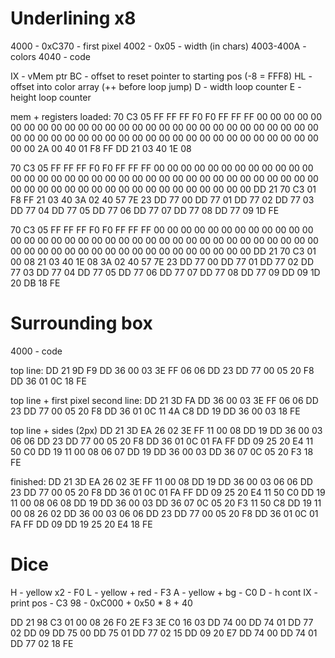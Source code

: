 # Underlining x8

4000 - 0xC370 - first pixel
4002 - 0x05 - width (in chars)
4003-400A - colors
4040 - code

IX - vMem ptr
BC - offset to reset pointer to starting pos (-8 = FFF8)
HL - offset into color array (++ before loop jump)
D - width loop counter
E - height loop counter

mem + registers loaded:
70 C3 05 FF FF FF F0 F0 FF FF FF 00 00 00 00 00 00 00 00 00 00 00 00 00 00 00 00 00 00 00 00 00 00 00 00 00 00 00 00 00 00 00 00 00 00 00 00 00 00 00 00 00 00 00 00 00 00 00 00 00 00 00 00 00 2A 00 40 01 F8 FF DD 21 03 40 1E 08

70 C3 05 FF FF FF F0 F0 FF FF FF 00 00 00 00 00 00 00 00 00 00 00 00 00 00 00 00 00 00 00 00 00 00 00 00 00 00 00 00 00 00 00 00 00 00 00 00 00 00 00 00 00 00 00 00 00 00 00 00 00 00 00 00 00 DD 21 70 C3 01 F8 FF 21 03 40 3A 02 40 57 7E 23 DD 77 00 DD 77 01 DD 77 02 DD 77 03 DD 77 04 DD 77 05 DD 77 06 DD 77 07 DD 77 08 DD 77 09 1D FE

70 C3 05 FF FF FF F0 F0 FF FF FF 00 00 00 00 00 00 00 00 00 00 00 00 00 00 00 00 00 00 00 00 00 00 00 00 00 00 00 00 00 00 00 00 00 00 00 00 00 00 00 00 00 00 00 00 00 00 00 00 00 00 00 00 00 DD 21 70 C3 01 00 08 21 03 40 1E 08 3A 02 40 57 7E 23 DD 77 00 DD 77 01 DD 77 02 DD 77 03 DD 77 04 DD 77 05 DD 77 06 DD 77 07 DD 77 08 DD 77 09 DD 09 1D 20 DB 18 FE

# Surrounding box

4000 - code

top line:
DD 21 9D F9 DD 36 00 03 3E FF 06 06 DD 23 DD 77 00 05 20 F8 DD 36 01 0C 18 FE

top line + first pixel second line:
DD 21 3D FA DD 36 00 03 3E FF 06 06 DD 23 DD 77 00 05 20 F8 DD 36 01 0C 11 4A C8 DD 19 DD 36 00 03 18 FE

top line + sides (2px)
DD 21 3D EA 26 02 3E FF 11 00 08 DD 19 DD 36 00 03 06 06 DD 23 DD 77 00 05 20 F8 DD 36 01 0C 01 FA FF DD 09 25 20 E4 11 50 C0 DD 19 11 00 08 06 07 DD 19 DD 36 00 03 DD 36 07 0C 05 20 F3 18 FE

finished:
DD 21 3D EA 26 02 3E FF 11 00 08 DD 19 DD 36 00 03 06 06 DD 23 DD 77 00 05 20 F8 DD 36 01 0C 01 FA FF DD 09 25 20 E4 11 50 C0 DD 19 11 00 08 06 08 DD 19 DD 36 00 03 DD 36 07 0C 05 20 F3 11 50 C8 DD 19 11 00 08 26 02 DD 36 00 03 06 06 DD 23 DD 77 00 05 20 F8 DD 36 01 0C 01 FA FF DD 09 DD 19 25 20 E4 18 FE

# Dice

H - yellow x2 - F0
L - yellow + red - F3
A - yellow + bg - C0
D - h cont
IX - print pos - C3 98 - 0xC000 + 0x50 * 8 + 40

DD 21 98 C3 01 00 08 26 F0 2E F3 3E C0 16 03 DD 74 00 DD 74 01 DD 77 02 DD 09 DD 75 00 DD 75 01 DD 77 02 15 DD 09 20 E7 DD 74 00 DD 74 01 DD 77 02 18 FE

